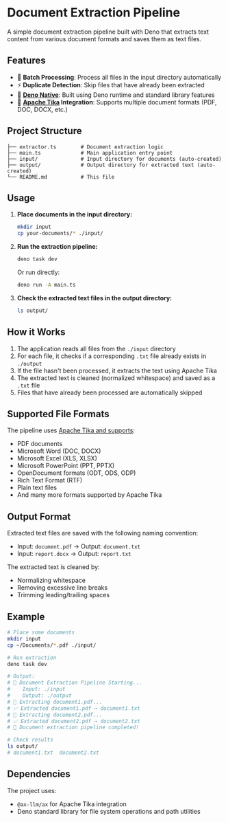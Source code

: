# Document Extraction Pipeline

A simple document extraction pipeline built with Deno that extracts text content
from various document formats and saves them as text files.

## Features

- 📁 **Batch Processing**: Process all files in the input directory
  automatically
- ⚡ **Duplicate Detection**: Skip files that have already been extracted
- 🚀 **[Deno Native](https://deno.com/)**: Built using Deno runtime and standard library features
- 🔧 **[Apache Tika](https://tika.apache.org/) Integration**: Supports multiple document formats (PDF, DOC,
  DOCX, etc.)

## Project Structure

```
├── extractor.ts        # Document extraction logic
├── main.ts             # Main application entry point
├── input/              # Input directory for documents (auto-created)
├── output/             # Output directory for extracted text (auto-created)
└── README.md           # This file
```

## Usage

1. **Place documents in the input directory:**
   ```bash
   mkdir input
   cp your-documents/* ./input/
   ```

2. **Run the extraction pipeline:**
   ```bash
   deno task dev
   ```

   Or run directly:
   ```bash
   deno run -A main.ts
   ```

3. **Check the extracted text files in the output directory:**
   ```bash
   ls output/
   ```

## How it Works

1. The application reads all files from the `./input` directory
2. For each file, it checks if a corresponding `.txt` file already exists in
   `./output`
3. If the file hasn't been processed, it extracts the text using Apache Tika
4. The extracted text is cleaned (normalized whitespace) and saved as a `.txt`
   file
5. Files that have already been processed are automatically skipped

## Supported File Formats

The pipeline uses [Apache Tika and supports](https://tika.apache.org/3.2.1/formats.html):

- PDF documents
- Microsoft Word (DOC, DOCX)
- Microsoft Excel (XLS, XLSX)
- Microsoft PowerPoint (PPT, PPTX)
- OpenDocument formats (ODT, ODS, ODP)
- Rich Text Format (RTF)
- Plain text files
- And many more formats supported by Apache Tika

## Output Format

Extracted text files are saved with the following naming convention:

- Input: `document.pdf` → Output: `document.txt`
- Input: `report.docx` → Output: `report.txt`

The extracted text is cleaned by:

- Normalizing whitespace
- Removing excessive line breaks
- Trimming leading/trailing spaces

## Example

```bash
# Place some documents
mkdir input
cp ~/Documents/*.pdf ./input/

# Run extraction
deno task dev

# Output:
# 📄 Document Extraction Pipeline Starting...
#    Input: ./input
#    Output: ./output
# 📄 Extracting document1.pdf...
# ✅ Extracted document1.pdf → document1.txt
# 📄 Extracting document2.pdf...
# ✅ Extracted document2.pdf → document2.txt
# 🎉 Document extraction pipeline completed!

# Check results
ls output/
# document1.txt  document2.txt
```

## Dependencies

The project uses:

- `@ax-llm/ax` for Apache Tika integration
- Deno standard library for file system operations and path utilities
